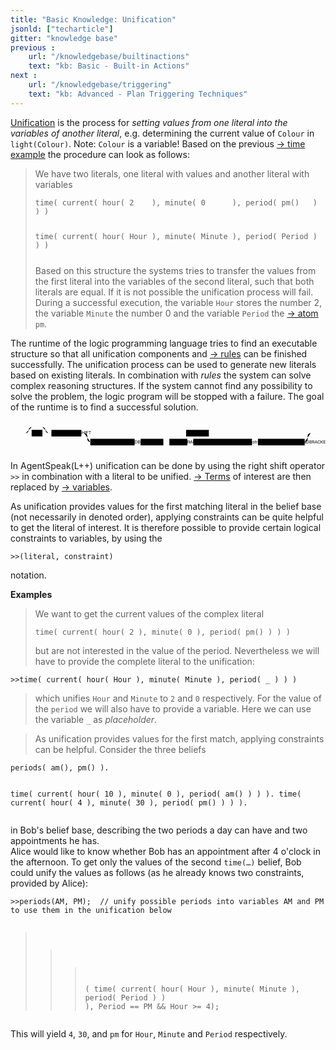 ```yaml
---
title: "Basic Knowledge: Unification"
jsonld: ["techarticle"]
gitter: "knowledge base"
previous :
    url: "/knowledgebase/builtinactions"
    text: "kb: Basic - Built-in Actions"
next :
    url: "/knowledgebase/triggering"
    text: "kb: Advanced - Plan Triggering Techniques"
---
```


[Unification](https://en.wikipedia.org/wiki/Unification_(computer_science)) is the process for _setting values from one literal into the variables of another literal_, e.g. determining the current value of `Colour` in `light(Colour)`.
Note: `Colour` is a variable! Based on the previous [&#8594; time example](../literals#time) the procedure can look as follows:

> We have two literals, one literal with values and another literal with variables
> <!-- htmlmin:ignore --><pre data-language="AgentSpeak(L++)"><code class="language-agentspeak">time( current( hour( 2    ), minute( 0      ), period( pm()   ) ) )
> time( current( hour( Hour ), minute( Minute ), period( Period ) ) )
> </pre></code><!-- htmlmin:ignore -->
> Based on this structure the systems tries to transfer the values from the first literal into the variables
> of the second literal, such that both literals are equal. If it is not possible the unification
> process will fail. During a successful execution, the variable ```Hour``` stores the number $2$, the variable
> ```Minute``` the number $0$ and the variable ```Period``` the [&#8594; atom](../atoms) `pm`.

The runtime of the logic programming language tries to find an executable structure so that all unification components and [&#8594; rules](../plansandrules) can be finished successfully. The unification process can be used to generate new literals based on existing literals. In combination with _rules_ the system can solve complex reasoning structures. If the system cannot find any possibility to solve the problem, the logic program will be stopped with a failure. The goal of the runtime is to find a successful solution.

<svg height="128" class="railroad-diagram" viewBox="0 0 1052 101" id="svg_e732ce4bb8479dc479e294d62beaf1cf"><path d="M20 30v20m10-20v20M20 40h20.5m-.5 0h10m0 0a10 10 0 0 0 10-10 10 10 0 0 1 10-10m0 0h36m0 0a10 10 0 0 1 10 10 10 10 0 0 0 10 10m-76 0h20" transform="translate(.5 .5)"/><g class="non-terminal" transform="translate(.5 .5)"><path d="M70 29h36v22H70z"/><a xmlns:xlink="http://www.w3.org/1999/xlink" xlink:href="https://lightjason.github.io/AgentSpeak/rrd-output/html/org/lightjason/agentspeak/grammar/Agent.g4/index.htm#fa868488740aa25870ced6b9169951fb"><text x="88" y="44">AT</text></a></g><path d="M106 40h20m0 0h10" transform="translate(.5 .5)"/><g class="non-terminal" transform="translate(.5 .5)"><path d="M136 29h100v22H136z"/><a xmlns:xlink="http://www.w3.org/1999/xlink" xlink:href="https://lightjason.github.io/AgentSpeak/rrd-output/html/org/lightjason/agentspeak/grammar/Agent.g4/index.htm#f2160f407f56e0f4d495cecd44055e2d"><text x="186" y="44">RIGHTSHIFT</text></a></g><path d="M236 40h10m0 0h20" transform="translate(.5 .5)"/><g class="non-terminal" transform="translate(.5 .5)"><path d="M266 40h320m76 0h320M586 29h76v22h-76z"/><a xmlns:xlink="http://www.w3.org/1999/xlink" xlink:href="https://lightjason.github.io/AgentSpeak/rrd-output/html/org/lightjason/agentspeak/grammar/Agent.g4/index.htm#f0d674f1e0ed4292267f149c5983db02"><text x="624" y="44">literal</text></a></g><path d="M982 40h20m-756 0a10 10 0 0 1 10 10v10a10 10 0 0 0 10 10m716 0" transform="translate(.5 .5)"/><g class="non-terminal" transform="translate(.5 .5)"><path d="M266 59h148v22H266z"/><a xmlns:xlink="http://www.w3.org/1999/xlink" xlink:href="https://lightjason.github.io/AgentSpeak/rrd-output/html/org/lightjason/agentspeak/grammar/Agent.g4/index.htm#5ffa5d1c78ad09c7bf5b4d0b0764641f"><text x="340" y="74">LEFTROUNDBRACKET</text></a></g><path d="M414 70h10m0 0h10" transform="translate(.5 .5)"/><g class="non-terminal" transform="translate(.5 .5)"><path d="M434 59h76v22h-76z"/><a xmlns:xlink="http://www.w3.org/1999/xlink" xlink:href="https://lightjason.github.io/AgentSpeak/rrd-output/html/org/lightjason/agentspeak/grammar/Agent.g4/index.htm#f0d674f1e0ed4292267f149c5983db02"><text x="472" y="74">literal</text></a></g><path d="M510 70h10m0 0h10" transform="translate(.5 .5)"/><g class="non-terminal" transform="translate(.5 .5)"><path d="M530 59h60v22h-60z"/><a xmlns:xlink="http://www.w3.org/1999/xlink" xlink:href="https://lightjason.github.io/AgentSpeak/rrd-output/html/org/lightjason/agentspeak/grammar/Agent.g4/index.htm#4d9b3e9fc12849d060371eb65154c751"><text x="560" y="74">COMMA</text></a></g><path d="M590 70h10m0 0h10" transform="translate(.5 .5)"/><g class="non-terminal" transform="translate(.5 .5)"><path d="M610 59h196v22H610z"/><a xmlns:xlink="http://www.w3.org/1999/xlink" xlink:href="https://lightjason.github.io/AgentSpeak/rrd-output/html/org/lightjason/agentspeak/grammar/Agent.g4/index.htm#89368367b9f48fd82a781f5a4e1ad8b6"><text x="708" y="74">unification_constraint</text></a></g><path d="M806 70h10m0 0h10" transform="translate(.5 .5)"/><g class="non-terminal" transform="translate(.5 .5)"><path d="M826 59h156v22H826z"/><a xmlns:xlink="http://www.w3.org/1999/xlink" xlink:href="https://lightjason.github.io/AgentSpeak/rrd-output/html/org/lightjason/agentspeak/grammar/Agent.g4/index.htm#3a52152b9f1e9dd45998ce24723d98ed"><text x="904" y="74">RIGHTROUNDBRACKET</text></a></g><path d="M982 70a10 10 0 0 0 10-10V50a10 10 0 0 1 10-10m0 0h10m0 0h20m-10-10v20m10-20v20" transform="translate(.5 .5)"/></svg>

In AgentSpeak(L++) unification can be done by using the right shift operator `>>` in combination with a literal to be unified. [&#8594; Terms](../terms) of interest are then replaced by [&#8594; variables](../variables).

As unification provides values for the first matching literal in the belief base (not necessarily in denoted order), applying constraints can be quite helpful to get the literal of interest.
It is therefore possible to provide certain logical constraints to variables, by using the
<!-- htmlmin:ignore --><pre data-language="AgentSpeak(L++)"><code class="language-agentspeak">>>(literal, constraint)</code></pre><!-- htmlmin:ignore -->
notation.

**Examples**

> We want to get the current values of the complex literal
> <!-- htmlmin:ignore --><pre data-language="AgentSpeak(L++)"><code class="language-agentspeak">time( current( hour( 2 ), minute( 0 ), period( pm() ) ) )</code></pre><!-- htmlmin:ignore -->
> but are not interested in the value of the period. Nevertheless we will have to provide the complete literal to the unification:
<!-- htmlmin:ignore --><pre data-language="AgentSpeak(L++)"><code class="language-agentspeak">>>time( current( hour( Hour ), minute( Minute ), period( _ ) ) )</code></pre><!-- htmlmin:ignore -->
> which unifies `Hour` and `Minute` to `2` and `0` respectively. For the value of the `period` we will also have to provide a variable. Here we can use the variable ```_``` as _placeholder_.

<p></p>

> As unification provides values for the first match, applying constraints can be helpful.
> Consider the three beliefs
<!-- htmlmin:ignore --><pre data-language="AgentSpeak(L++)"><code class="language-agentspeak">periods( am(), pm() ).
time( current( hour( 10 ), minute( 0  ), period( am() ) ) ).
time( current( hour( 4  ), minute( 30 ), period( pm() ) ) ).
</code></pre><!-- htmlmin:ignore -->
in Bob's belief base, describing the two periods a day can have and two appointments he has.<br>
Alice would like to know whether Bob has an appointment after 4 o'clock in the afternoon.
To get only the values of the second `time(…)` belief, Bob could unify the values as follows (as he already knows two constraints, provided by Alice):
<!-- htmlmin:ignore --><pre data-language="AgentSpeak(L++)"><code class="language-agentspeak">>>periods(AM, PM);  // unify possible periods into variables AM and PM to use them in the unification below
> >>( time( current( hour( Hour ), minute( Minute ), period( Period ) ) ), Period == PM && Hour >= 4);
</code></pre><!-- htmlmin:ignore -->
This will yield `4`, `30`, and `pm` for `Hour`, `Minute` and `Period` respectively.
